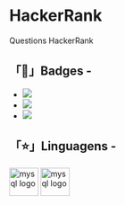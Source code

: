 # HackerRank
Questions HackerRank

## 「🌟」Badges -
* <img src="https://img.shields.io/badge/M%C3%A9dia%20Final%3A-brown ❲⭐⭐❳-brown?labelColor=brown&label=30 days of coding:&message=Bronze ❲⭐⭐❳">
* <img src="https://img.shields.io/badge/M%C3%A9dia%20Final%3A-Silver ❲⭐⭐⭐❳-silver?labelColor=silver&label=Problem solving:&message=Silver ❲⭐⭐⭐❳">
* <img src="https://img.shields.io/badge/M%C3%A9dia%20Final%3A-Silver ❲⭐⭐⭐❳-silver?labelColor=silver&label=C language:&message=Silver ❲⭐⭐⭐❳">

## 「⭐」Linguagens -

<p>
  <img src="https://cdn.jsdelivr.net/gh/devicons/devicon/icons/c/c-plain.svg" height="50" width="52" alt="mysql logo"  />
  <img src="https://cdn.jsdelivr.net/gh/devicons/devicon/icons/cplusplus/cplusplus-plain.svg" height="50" width="52" alt="mysql logo"  />
 </p>
 
